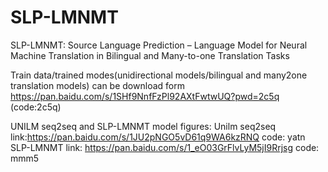 # SLP-LMNMT
SLP-LMNMT: Source Language Prediction – Language Model for Neural Machine Translation in Bilingual and Many-to-one Translation Tasks

Train data/trained modes(unidirectional models/bilingual and many2one translation models) can be download form https://pan.baidu.com/s/1SHf9NnfFzPl92AXtFwtwUQ?pwd=2c5q (code:2c5q)

UNILM seq2seq and SLP-LMNMT model figures:
Unilm seq2seq link:https://pan.baidu.com/s/1JU2pNGO5vD61q9WA6kzRNQ code: yatn
SLP-LMNMT link: https://pan.baidu.com/s/1_eO03GrFlvLyM5jI9Rrjsg 
code: mmm5
